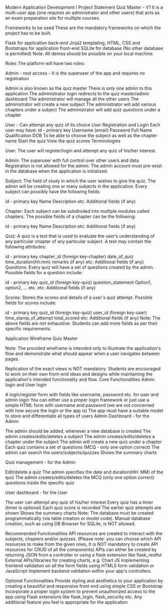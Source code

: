 Modern Application Development I
Project Statement
Quiz Master - V1
It is a multi-user app (one requires an administrator and other users) that acts as an exam preparation site for multiple courses.

Frameworks to be used
These are the mandatory frameworks on which the project has to be built.


Flask for application back-end
Jinja2 templating, HTML, CSS and Bootstraps for application front-end
SQLite for database (No other database is permitted)
Note: All demos should be possible on your local machine.

Roles
The platform will have two roles:


Admin - root access - It is the superuser of the app and requires no registration

Admin is also known as the quiz master
There is only one admin to this application
The administrator login redirects to the quiz master/admin dashboard
The administrator will manage all the other users
The administrator will create a new subject
The administrator will add various chapters under a subject
The administrator will add quiz questions under a chapter

User - Can attempt any quiz of its choice
User Registration and Login
Each user may have:
id - primary key
Username (email)
Password
Full Name
Qualification
DOB
To be able to choose the subject as well as the chapter name
Start the quiz
View the quiz scores
Terminologies

User: The user will register/login and attempt any quiz of his/her interest.


Admin: The superuser with full control over other users and data. Registration is not allowed for the admin: The admin account must pre-exist in the database when the application is initialized.


Subject: The field of study in which the user wishes to give the quiz. The admin will be creating one or many subjects in the application. Every subject can possibly have the following fields:


id - primary key
Name
Description
etc: Additional fields (if any)

Chapter: Each subject can be subdivided into multiple modules called chapters. The possible fields of a chapter can be the following:

id - primary key
Name
Description
etc: Additional fields (if any)

Quiz: A quiz is a test that is used to evaluate the user’s understanding of any particular chapter of any particular subject. A test may contain the following attributes:


id - primary key
chapter_id (foreign key-chapter)
date_of_quiz
time_duration(hh:mm)
remarks (if any)
etc: Additional fields (if any)
Questions: Every quiz will have a set of questions created by the admin. Possible fields for a question include:

id - primary key
quiz_id (foreign key-quiz)
question_statement
Option1, option2, … etc.
etc: Additional fields (if any)

Scores: Stores the scores and details of a user's quiz attempt. Possible fields for scores include:

id - primary key
quiz_id (foreign key-quiz)
user_id (foreign key-user)
time_stamp_of_attempt
total_scored
etc: Additional fields (if any)
Note: The above fields are not exhaustive. Students can add more fields as per their specific requirements.

Application Wireframe
Quiz Master

 


Note:
The provided wireframe is intended only to illustrate the application's flow and demonstrate what should appear when a user navigates between pages.

Replication of the exact views is NOT mandatory.
Students are encouraged to work on their own front-end ideas and designs while maintaining the application's intended functionality and flow.
Core Functionalities
Admin login and User login

A login/register form with fields like username, password etc. for user and admin login
You can either use a proper login framework or just use a simple HTML form with username and password (we are not concerned with how secure the login or the app is)
The app must have a suitable model to store and differentiate all types of users
Admin Dashboard - for the Admin

The admin should be added, whenever a new database is created
The admin creates/edits/deletes a subject
The admin creates/edits/deletes a chapter under the subject
The admin will create a new quiz under a chapter
Each quiz contains a set of questions (MCQ - only one option correct)
The admin can search the users/subjects/quizzes
Shows the summary charts

Quiz management - for the Admin

Edit/delete a quiz
The admin specifies the date and duration(HH: MM) of the quiz
The admin creates/edits/deletes the MCQ (only one option correct) questions inside the specific quiz

User dashboard - for the User

The user can attempt any quiz of his/her interest
Every quiz has a timer (timer is optional)
Each quiz score is recorded
The earlier quiz attempts are shown
Shows the summary charts
Note: The database must be created programmatically (via table creation or model code). Manual database creation, such as using DB Browser for SQLite, is NOT allowed.

Recommended Functionalities
API resources are created to interact with the subjects, chapters and/or quizzes. (Please note: you can choose which API resources to make from the given ones, It is NOT mandatory to create API resources for CRUD of all the components)
APIs can either be created by returning JSON from a controller or using a flask extension like flask_restful
External APIs/libraries for creating charts, e.g. Chart JS
Implementing frontend validation on all the form fields using HTML5 form validation or JavaScript
Implement backend validation within your app's controllers.

Optional Functionalities
Provide styling and aesthetics to your application by creating a beautiful and responsive front end using simple CSS or Bootstrap
Incorporate a proper login system to prevent unauthorized access to the app using Flask extensions like flask_login, flask_security etc.
Any additional feature you feel is appropriate for the application
